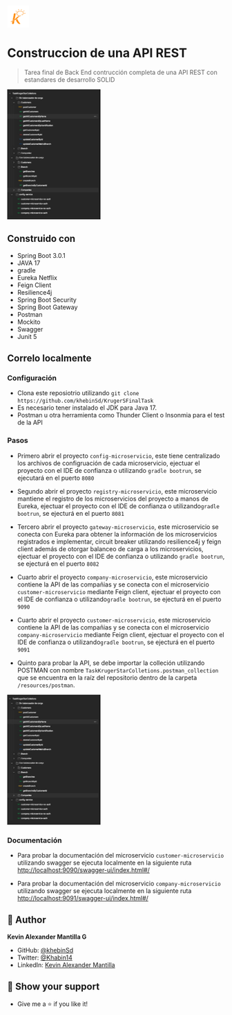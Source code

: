 <img src="./resources/img/kruger.png" height="50px">

#  Construccion de una API REST 
> Tarea final de Back End contrucción completa de una API REST con estandares de desarrollo SOLID 

<img src="./resources/img/postman_collection.jpeg" height="300px">


## Construido con 

- Spring Boot 3.0.1
- JAVA 17
- gradle
- Eureka Netflix
- Feign Client
- Resilience4j
- Spring Boot Security
- Spring Boot Gateway
- Postman
- Mockito
- Swagger
- Junit 5


## Correlo localmente

 ### Configuración

 - Clona este reposiotrio utilizando `git clone https://github.com/khebinSd/KrugerSFinalTask`
 - Es necesario tener instalado el JDK para Java 17.
 - Postman u otra herramienta como Thunder Client o Insonmia para el test de la API

 ### Pasos

 - Primero abrir el proyecto `config-microservicio`, este tiene centralizado los archivos de configruación de cada microservicio, ejectuar el proyecto con el IDE de confianza o utilizando `gradle bootrun`, se ejecutará en el puerto `8080`

 - Segundo abrir el proyecto `registry-microservicio`, este microservicio mantiene el registro de los microservicios del proyecto a manos de Eureka, ejectuar el proyecto con el IDE de confianza o utilizando`gradle bootrun`, se ejecturá en el puerto `8081`

 - Tercero abrir el proyecto `gateway-microservicio`, este microservicio se conecta con Eureka para obtener la información de los microservicios registrados e implementar, circuit breaker utilizando resilience4j y feign client además de otorgar balanceo de carga a los microservicios, ejectuar el proyecto con el IDE de confianza o utilizando `gradle bootrun`, se ejecturá en el puerto `8082`

 - Cuarto abrir el proyecto `company-microservicio`, este microservicio contiene la API  de las compañias y se conecta con el microservicio `customer-microservicio` mediante Feign client, ejectuar el proyecto con el IDE de confianza o utilizando`gradle bootrun`, se ejecturá en el puerto `9090`

 - Cuarto abrir el proyecto `customer-microservicio`, este microservicio contiene la API  de las compañias y se conecta con el microservicio `company-microservicio` mediante Feign client, ejectuar el proyecto con el IDE de confianza o utilizando`gradle bootrun`, se ejecturá en el puerto `9091`

 - Quinto para probar la API, se debe importar la colleción utilizando POSTMAN con nombre `TaskKrugerStarColletions.postman_collection` que se encuentra en la raíz del repositorio dentro de la carpeta `/resources/postman`.

<img src="./resources/img/postman_collection.jpeg" height="300px">

 ### Documentación

  - Para probar la documentación del microservicio `customer-microservicio` utilizando swagger se ejecuta localmente en la siguiente ruta  [http://localhost:9090/swagger-ui/index.html#/](http://localhost:9090/swagger-ui/index.html#/)

  - Para probar la documentación del microservicio `company-microservicio` utilizando swagger se ejecuta localmente en la siguiente ruta  [http://localhost:9091/swagger-ui/index.html#/](http://localhost:9091/swagger-ui/index.html#/)



## 👤 Author

 **Kevin Alexander Mantilla G**

- GitHub: [@khebinSd](https://github.com/khabLexander)
- Twitter: [@Khabin14](https://twitter.com/Khabin14)
- LinkedIn: [Kevin Alexander Mantilla](https://www.linkedin.com/in/kevin-alexander-mantilla-3238a5213/)


## 🤲 Show your support

- Give me a ⭐ if you like it!